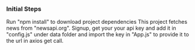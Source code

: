 ### Initial Steps

Run "npm install" to download project dependencies
This project fetches news from "newsapi.org". Signup, get your your api key and add it in "config.js" under data folder and import the key in "App.js" to provide it to the url in axios get call.